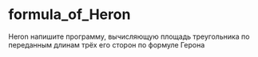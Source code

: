 # formula_of_Heron
Heron
напишите программу, вычисляющую площадь треугольника по переданным длинам трёх его сторон по формуле Герона
